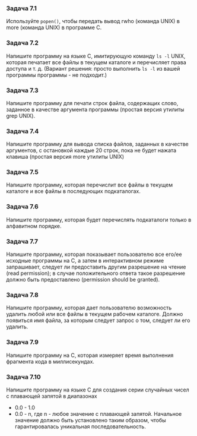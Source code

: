 ### Задача 7.1
Используйте `popen()`, чтобы передать вывод rwho (команда UNIX) в more (команда UNIX) в
программе C.

### Задача 7.2
Напишите программу на языке C, имитирующую команду `ls -l` UNIX, которая печатает все файлы в
текущем каталоге и перечисляет права доступа и т. д. (Вариант решения: просто выполнить `ls -l` из
вашей программы программы - не подходит.)

### Задача 7.3
Напишите программу для печати строк файла, содержащих слово, заданное в качестве аргумента
программы (простая версия утилиты grep UNIX).

### Задача 7.4
Напишите программу для вывода списка файлов, заданных в качестве аргументов, с остановкой
каждые 20 строк, пока не будет нажата клавиша (простая версия more утилиты UNIX)

### Задача 7.5
Напишите программу, которая перечислит все файлы в текущем каталоге и все файлы в
последующих подкаталогах.

### Задача 7.6
Напишите программу, которая будет перечислять подкаталоги только в алфавитном порядке.

### Задача 7.7
Напишите программу, которая показывает пользователю все его/ее исходные программы на C, а
затем в интерактивном режиме запрашивает, следует ли предоставить другим разрешение на
чтение (read permission); в случае положительного ответа такое разрешение должно быть
предоставлено (permission should be granted).

### Задача 7.8
Напишите программу, которая дает пользователю возможность удалить любой или все файлы в
текущем рабочем каталоге. Должно появиться имя файла, за которым следует запрос о том,
следует ли его удалить.

### Задача 7.9
Напишите программу на C, которая измеряет время выполнения фрагмента кода в
миллисекундах.

### Задача 7.10
Напишите программу на языке C для создания серии случайных чисел с плавающей запятой в
диапазонах 
 - 0.0 - 1.0 
 - 0.0 - n, 
где n - любое значение с плавающей запятой. Начальное
значение должно быть установлено таким образом, чтобы гарантировалась уникальная 
последовательность.